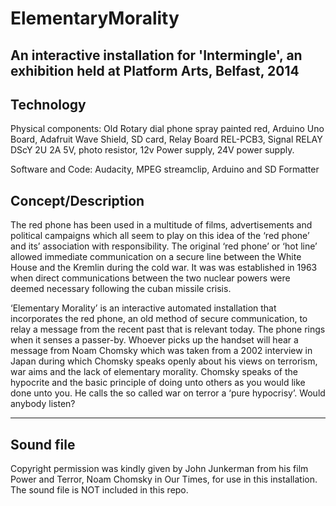 # ElementaryMorality
An interactive installation for 'Intermingle', an exhibition held at Platform Arts, Belfast, 2014
--------------------------------------------------------------------

## Technology
Physical components: Old Rotary dial phone spray painted red, Arduino Uno Board, Adafruit Wave Shield, SD card, Relay Board REL-PCB3, Signal RELAY DScY 2U 2A 5V, photo resistor, 12v Power supply, 24V power supply.

Software and Code: Audacity, MPEG streamclip, Arduino and SD Formatter

## Concept/Description
The red phone has been used in a multitude of films, advertisements and political campaigns which all seem to play on this idea of the ‘red phone’ and its’ association with responsibility. The original ‘red phone’ or ‘hot line’ allowed immediate communication on a secure line between the White House and the Kremlin during the cold war. It was was established in 1963 when direct communications between the two nuclear powers were deemed necessary following the cuban missile crisis.

‘Elementary Morality’ is an interactive automated installation that incorporates the red phone, an old method of secure communication, to relay a message from the recent past that is relevant today. The phone rings when it senses a passer-by. Whoever picks up the handset will hear a message from Noam Chomsky which was taken from a 2002 interview in Japan during which Chomsky speaks openly about his views on terrorism, war aims and the lack of elementary morality. Chomsky speaks of the hypocrite and the basic principle of doing unto others as you would like done unto you. He calls the so called war on terror a ‘pure hypocrisy’. Would anybody listen?

---------------------------------------------------------------------
## Sound file
Copyright permission was kindly given by John Junkerman from his film Power and Terror, Noam Chomsky in Our Times, for use in this installation.
The sound file is NOT included in this repo.


